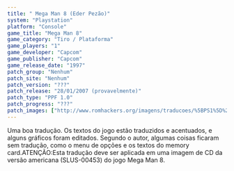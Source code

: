 ```yaml
---
title: " Mega Man 8 (Eder Pezão)"
system: "Playstation"
platform: "Console"
game_title: "Mega Man 8"
game_category: "Tiro / Plataforma"
game_players: "1"
game_developer: "Capcom"
game_publisher: "Capcom"
game_release_date: "1997"
patch_group: "Nenhum"
patch_site: "Nenhum"
patch_version: "???"
patch_release: "28/01/2007 (provavelmente)"
patch_type: "PPF 1.0"
patch_progress: "???"
patch_images: ["http://www.romhackers.org/imagens/traducoes/%5BPS1%5D%20Mega%20Man%208%20-%20Eder%20Pez%C3%A3o%20-%201.gif","http://www.romhackers.org/imagens/traducoes/%5BPS1%5D%20Mega%20Man%208%20-%20Eder%20Pez%C3%A3o%20-%202.gif","http://www.romhackers.org/imagens/traducoes/%5BPS1%5D%20Mega%20Man%208%20-%20Eder%20Pez%C3%A3o%20-%203.gif"]
---
```

Uma boa tradução. Os textos do jogo estão traduzidos e acentuados, e alguns gráficos foram editados. Segundo o autor, algumas coisas ficaram sem tradução, como o menu de opções e os textos do memory card.ATENÇÃO:Esta tradução deve ser aplicada em uma imagem de CD da versão americana (SLUS-00453) do jogo Mega Man 8.